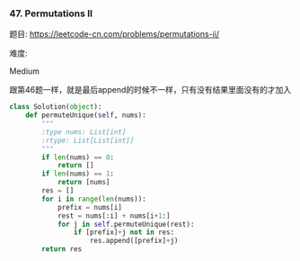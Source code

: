 ### 47. Permutations II

题目:
<https://leetcode-cn.com/problems/permutations-ii/>


难度:

Medium 

跟第46题一样，就是最后append的时候不一样，只有没有结果里面没有的才加入


```python
class Solution(object):
    def permuteUnique(self, nums):
        """
        :type nums: List[int]
        :rtype: List[List[int]]
        """
        if len(nums) == 0:
            return []
        if len(nums) == 1:
            return [nums]
        res = []
        for i in range(len(nums)):
            prefix = nums[i]
            rest = nums[:i] + nums[i+1:]
            for j in self.permuteUnique(rest):
                if [prefix]+j not in res:
                    res.append([prefix]+j)
        return res
```


